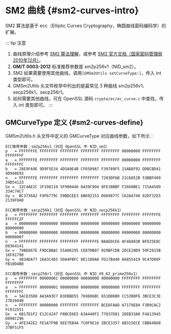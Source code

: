 # SM2 曲线 {#sm2-curves-intro}

SM2 算法是基于 ecc（Elliptic Curves Cryptography，椭圆曲线密码编码学）的扩展。

::: tip 注意
1. 曲线原理介绍参考 [SM2 算法理解](../guide/sm2-intro)，或参考 [SM2 官方文档（国家密码管理局 2010年12月）](./sm2-algorithm)。
2. **GM/T 0003-2012** 标准推荐参数是 sm2p256v1（NID_sm2）。
3. SM2 如果需要使用其他曲线，调用`[GMSm2Utils setCurveType:]`，传入 int 类型即可。
4. GMSm2Utils 头文件枚举中列出的是最常见 3 种曲线 sm2p256v1、secp256k1，secp256r1。
5. 如何需要其他曲线，可在 OpenSSL 源码 `crypto/ec/ec_curve.c` 中查找，传入 int 类型即可。
:::

## GMCurveType 定义 {#sm2-curves-define}

GMSm2Utils.h 头文件中定义的 GMCurveType 对应曲线参数，如下所示：

```text
ECC推荐参数：sm2p256v1（对应 OpenSSL 中 NID_sm2）
p   = FFFFFFFE FFFFFFFF FFFFFFFF FFFFFFFF FFFFFFFF 00000000 FFFFFFFF FFFFFFFF
a   = FFFFFFFE FFFFFFFF FFFFFFFF FFFFFFFF FFFFFFFF 00000000 FFFFFFFF FFFFFFFC
b   = 28E9FA9E 9D9F5E34 4D5A9E4B CF6509A7 F39789F5 15AB8F92 DDBCBD41 4D940E93
n   = FFFFFFFE FFFFFFFF FFFFFFFF FFFFFFFF 7203DF6B 21C6052B 53BBF409 39D54123
Gx =  32C4AE2C 1F198119 5F990446 6A39C994 8FE30BBF F2660BE1 715A4589 334C74C7
Gy =  BC3736A2 F4F6779C 59BDCEE3 6B692153 D0A9877C C62A4740 02DF32E5 2139F0A0

ECC推荐参数：secp256k1（对应 OpenSSL 中 NID_secp256k1）
p   = FFFFFFFF FFFFFFFF FFFFFFFF FFFFFFFF FFFFFFFF FFFFFFFF FFFFFFFE FFFFFC2F
a   = 00000000 00000000 00000000 00000000 00000000 00000000 00000000 00000000
b   = 00000000 00000000 00000000 00000000 00000000 00000000 00000000 00000007
n   = FFFFFFFF FFFFFFFF FFFFFFFF FFFFFFFE BAAEDCE6 AF48A03B BFD25E8C D0364141
Gx =  79BE667E F9DCBBAC 55A06295 CE870B07 029BFCDB 2DCE28D9 59F2815B 16F81798
Gy =  483ADA77 26A3C465 5DA4FBFC 0E1108A8 FD17B448 A6855419 9C47D08F FB10D4B8

ECC推荐参数：secp256r1（对应 OpenSSL 中 NID_X9_62_prime256v1）
p   = FFFFFFFF 00000001 00000000 00000000 00000000 FFFFFFFF FFFFFFFF FFFFFFFF
a   = FFFFFFFF 00000001 00000000 00000000 00000000 FFFFFFFF FFFFFFFF FFFFFFFC
b   = 5AC635D8 AA3A93E7 B3EBBD55 769886BC 651D06B0 CC53B0F6 3BCE3C3E 27D2604B
n   = FFFFFFFF 00000000 FFFFFFFF FFFFFFFF BCE6FAAD A7179E84 F3B9CAC2 FC632551
Gx  = 6B17D1F2 E12C4247 F8BCE6E5 63A440F2 77037D81 2DEB33A0 F4A13945 D898C296
Gy  = 4FE342E2 FE1A7F9B 8EE7EB4A 7C0F9E16 2BCE3357 6B315ECE CBB64068 37BF51F5
```
